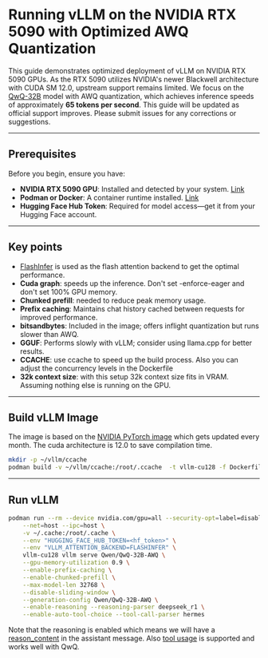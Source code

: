 # Running vLLM on the NVIDIA RTX 5090 with Optimized AWQ Quantization

This guide demonstrates optimized deployment of vLLM on NVIDIA RTX 5090 GPUs. As the RTX 5090 utilizes NVIDIA's newer Blackwell architecture with CUDA SM 12.0, upstream support remains limited. We focus on the [QwQ-32B](https://huggingface.co/Qwen/QwQ-32B-AWQ) model with AWQ quantization, which achieves inference speeds of approximately **65 tokens per second**. This guide will be updated as official support improves. Please submit issues for any corrections or suggestions.

---

## Prerequisites

Before you begin, ensure you have:

- **NVIDIA RTX 5090 GPU**: Installed and detected by your system. [Link](https://developer.nvidia.com/cuda-downloads?target_os=Linux&target_arch=x86_64&Distribution=Ubuntu&target_version=24.04&target_type=deb_network)
- **Podman or Docker**: A container runtime installed. [Link](https://docs.nvidia.com/datacenter/cloud-native/container-toolkit/latest/install-guide.html)
- **Hugging Face Hub Token**: Required for model access—get it from your Hugging Face account.

---

## Key points

- [FlashInfer](https://docs.flashinfer.ai) is used as the flash attention backend to get the optimal performance.
- **Cuda graph**: speeds up the inference. Don't set -enforce-eager and don't set 100% GPU memory.
- **Chunked prefill**: needed to reduce peak memory usage.
- **Prefix caching**: Maintains chat history cached between requests for improved performance.
- **bitsandbytes**: Included in the image; offers inflight quantization but runs slower than AWQ.
- **GGUF**: Performs slowly with vLLM; consider using llama.cpp for better results.
- **CCACHE**: use ccache to speed up the build process. Also you can adjust the concurrency levels in the Dockerfile
- **32k context size**: with this setup 32k context size fits in VRAM. Assuming nothing else is running on the GPU.

---

## Build vLLM Image

The image is based on the [NVIDIA PyTorch image](https://hub.docker.com/r/nvidia/cuda) which gets updated every month. The cuda architecture is 12.0 to save compilation time. 

```bash
mkdir -p ~/vllm/ccache
podman build -v ~/vllm/ccache:/root/.ccache  -t vllm-cu128 -f Dockerfile
```

---

## Run vLLM

```bash
podman run --rm --device nvidia.com/gpu=all --security-opt=label=disable \
    --net=host --ipc=host \
    -v ~/.cache:/root/.cache \
    --env "HUGGING_FACE_HUB_TOKEN=<hf_token>" \
    --env "VLLM_ATTENTION_BACKEND=FLASHINFER" \
    vllm-cu128 vllm serve Qwen/QwQ-32B-AWQ \
    --gpu-memory-utilization 0.9 \
    --enable-prefix-caching \
    --enable-chunked-prefill \
    --max-model-len 32768 \
    --disable-sliding-window \
    --generation-config Qwen/QwQ-32B-AWQ \
    --enable-reasoning --reasoning-parser deepseek_r1 \
    --enable-auto-tool-choice --tool-call-parser hermes 
```
Note that the reasoning is enabled which means we will have a [reason_content](https://docs.vllm.ai/en/latest/features/reasoning_outputs.html) in the assistant message. Also [tool usage](https://qwen.readthedocs.io/en/latest/framework/function_call.html#vllm) is supported and works well with QwQ.